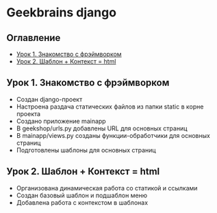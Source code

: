 # Geekbrains django

## Оглавление

- [Урок 1. Знакомство с фрэймворком](#Урок-1.-Знакомство-с-фрэймворком)
- [Урок 2. Шаблон + Контекст = html](#Урок-2.-Шаблон-+-Контекст-=-html)

## Урок 1. Знакомство с фрэймворком

- Создан django-проект
- Настроена раздача статических файлов из папки static в корне проекта
- Создано приложение mainapp
- В geekshop/urls.py добавлены URL для основных страниц
- В mainapp/views.py созданы функции-обработчики для основных страниц
- Подготовлены шаблоны для основных страниц

## Урок 2. Шаблон + Контекст = html

- Организована динамическая работа со статикой и ссылками
- Создан базовый шаблон и подшаблон меню
- Добавлена работа с контекстом в шаблонах
